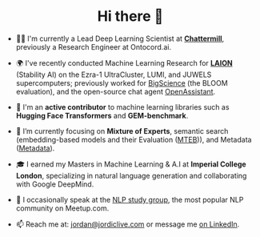 <h1 align="center">Hi there 👋</h1>

- 🧑‍💻 I'm currently a Lead Deep Learning Scientist at **[Chattermill](https://chattermill.com/)**, previously a Research Engineer at Ontocord.ai.

- 🌍 I've recently conducted Machine Learning Research for **[LAION](https://laion.ai/)** (Stability AI) on the Ezra-1 UltraCluster, LUMI, and JUWELS supercomputers; previously worked for [BigScience](https://github.com/bigscience-workshop) (the BLOOM evaluation), and the open-source chat agent [OpenAssistant](https://open-assistant.io/team).

- 📝 I'm an **active contributor** to machine learning libraries such as **Hugging Face Transformers** and **GEM-benchmark**.

- 🔭 I’m currently focusing on **Mixture of Experts**, semantic search (embedding-based models and their Evaluation ([MTEB](https://github.com/embeddings-benchmark/mteb))), and Metadata ([Metadata](https://github.com/bigscience-workshop/metadata)).

- 🎓 I earned my Masters in Machine Learning & A.I at **Imperial College London**, specializing in natural language generation and collaborating with Google DeepMind.

- 💬 I occasionally speak at the [NLP study group](https://www.meetup.com/advanced-natural-language-processing-nlp-study-group/), the most popular NLP community on Meetup.com.

- 📫 Reach me at: jordan@jordiclive.com or message me [on LinkedIn](https://www.linkedin.com/in/jordiclive/).

